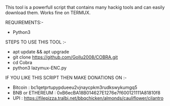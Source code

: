 This tool is a powerfull script that contains many hackig tools and can easily download them.
Works fine on TERMUX.


REQUIREMENTS:-
* Python3
  
STEPS TO USE THIS TOOL :-

* apt update && apt upgrade
* git clone https://github.com/Gollu2008/COBRA.git
* cd Cobra
* python3 lazymux-ENC.py



IF YOU LIKE THIS SCRIPT THEN MAKE DONATIONS ON :-
* Bitcoin : bc1qetprtupypdueeu2vjnaycpkm3rudkswykumgq5
* BNB or ETHEREUM : 0xB6ecBA18B014627E1276e7f600121111A81810f8
* UPI : https://filepizza.tralbi.net/bbqchicken/almonds/cauliflower/cilantro
